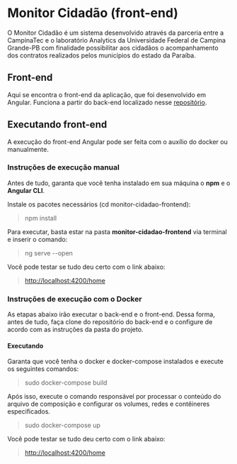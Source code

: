 # Monitor Cidadão (front-end)


O Monitor Cidadão é um sistema desenvolvido através da parceria entre a CampinaTec e o laboratório Analytics da Universidade Federal de Campina Grande-PB com finalidade possibilitar aos cidadãos o acompanhamento dos contratos realizados pelos municípios do estado da Paraíba.


## Front-end


Aqui se encontra o front-end da aplicação, que foi desenvolvido em Angular. 
Funciona a partir do back-end localizado nesse [repositório](https://github.com/analytics-ufcg/monitor-cidadao-backend).



## Executando front-end 

 
A execução do front-end Angular pode ser feita com o auxílio do docker ou manualmente.

### Instruções de execução manual

Antes de tudo, garanta que você tenha instalado em sua máquina o **npm** e o **Angular CLI**.

Instale os pacotes necessários (cd monitor-cidadao-frontend):

> npm install

Para executar, basta estar na pasta **monitor-cidadao-frontend** via terminal e inserir o comando:

> ng serve --open

Você pode testar se tudo deu certo com o link abaixo:

>  [http://localhost:4200/home](http://localhost:4200/home)

### Instruções de execução com o Docker 
As etapas abaixo irão executar o back-end e o front-end. Dessa forma, antes de tudo, faça clone do repositório do back-end e o configure de acordo com as instruções da pasta do projeto. 

#### Executando 
Garanta que você tenha o docker e docker-compose instalados e execute os seguintes comandos:
> sudo docker-compose build

Após isso, execute o comando responsável por processar o conteúdo do arquivo de composição e configurar os volumes, redes e contêineres especificados.
> sudo docker-compose up

Você pode testar se tudo deu certo com o link abaixo:
>  [http://localhost:4200/home](http://localhost:4200/home)
